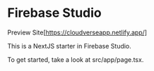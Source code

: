 # Firebase Studio

Preview Site[https://cloudverseapp.netlify.app/]

This is a NextJS starter in Firebase Studio.

To get started, take a look at src/app/page.tsx.
